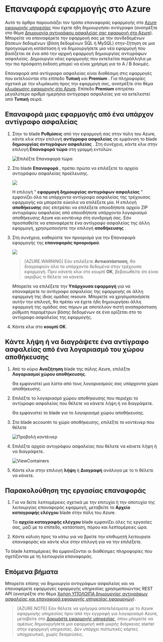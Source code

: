 <properties 
    pageTitle="Επαναφορά εφαρμογής στο Azure" 
    description="Μάθετε πώς μπορείτε να επαναφέρετε την εφαρμογή σας από ένα αντίγραφο ασφαλείας." 
    services="app-service" 
    documentationCenter="" 
    authors="cephalin" 
    manager="wpickett" 
    editor="jimbe"/>

<tags 
    ms.service="app-service" 
    ms.workload="na" 
    ms.tgt_pltfrm="na" 
    ms.devlang="na" 
    ms.topic="article" 
    ms.date="07/06/2016" 
    ms.author="cephalin"/>

# <a name="restore-an-app-in-azure"></a>Επαναφορά εφαρμογής στο Azure

Αυτό το άρθρο παρουσιάζει τον τρόπο επαναφοράς εφαρμογής στο [Azure εφαρμογής υπηρεσίας](../app-service/app-service-value-prop-what-is.md) που έχετε ήδη δημιουργήσει αντίγραφα (ανατρέξτε στο θέμα [Δημιουργία αντιγράφου ασφαλείας σας εφαρμογή στο Azure](web-sites-backup.md)). Μπορείτε να επαναφέρετε την εφαρμογή σας με την συνδεδεμένων βάσεων δεδομένων (βάση δεδομένων SQL ή MySQL) στην-ζήτηση σε μια προηγούμενη κατάσταση ή να δημιουργήσετε μια νέα εφαρμογή που βασίζεται σε ένα από την αρχική εφαρμογή δημιουργίας αντιγράφων ασφαλείας. Δημιουργία νέας εφαρμογής που εκτελείται παράλληλα με την πιο πρόσφατη έκδοση μπορεί να είναι χρήσιμη για το A / B δοκιμές.

Επαναφορά από αντίγραφα ασφαλείας είναι διαθέσιμη στις εφαρμογές που εκτελούνται στο επίπεδο **Τυπική** και **Premium** . Για πληροφορίες σχετικά με την κλιμάκωση προς την εφαρμογή σας, ανατρέξτε στο θέμα [κλιμάκωσης εφαρμογής στο Azure](web-sites-scale.md). Επίπεδο **Premium** επιτρέπει μεγαλύτερο αριθμό ημερήσια αντίγραφα ασφαλείας για να εκτελεστεί από **Τυπική** σειρά.

<a name="PreviousBackup"></a>
## <a name="restore-an-app-from-an-existing-backup"></a>Επαναφορά μιας εφαρμογής από ένα υπάρχον αντίγραφο ασφαλείας

1. Στην το blade **Ρυθμίσεις** από την εφαρμογή σας στην πύλη του Azure, κάντε κλικ στην επιλογή **αντίγραφα ασφαλείας** σε εμφάνιση το blade **δημιουργίας αντιγράφων ασφαλείας** . Στη συνέχεια, κάντε κλικ στην επιλογή **Επαναφορά τώρα** στη γραμμή εντολών. 
    
    ![Επιλέξτε Επαναφορά τώρα][ChooseRestoreNow]

3. Στο blade **Επαναφορά** , πρέπει πρώτα να επιλέξετε το αρχείο αντιγράφου ασφαλείας προέλευσης. 

    ![](./media/web-sites-restore/021ChooseSource.png)
    
    Η επιλογή " **εφαρμογή δημιουργίας αντιγράφων ασφαλείας** " εμφανίζει όλα τα υπάρχοντα αντίγραφα ασφαλείας της τρέχουσας εφαρμογής και μπορείτε εύκολα να επιλέξετε μία. 
    Η επιλογή **αποθήκευσης** σας επιτρέπει να επιλέξετε οποιοδήποτε αρχείο ZIP αντιγράφου ασφαλείας από οποιαδήποτε υπάρχοντα λογαριασμό αποθήκευσης Azure και κοντέινερ στη συνδρομή σας. 
    Εάν προσπαθείτε να επαναφέρετε ένα αντίγραφο ασφαλείας της άλλη εφαρμογή, χρησιμοποιήστε την επιλογή **αποθήκευσης** .

4. Στη συνέχεια, καθορίστε τον προορισμό για την Επαναφορά εφαρμογής της **επαναφοράς προορισμού**.

    ![](./media/web-sites-restore/022ChooseDestination.png)
    
    >[AZURE.WARNING] Εάν επιλέξετε **Αντικατάσταση**, θα διαγραφούν όλα τα υπάρχοντα δεδομένα στην τρέχουσα εφαρμογή. Πριν κάνετε κλικ στο κουμπί **OK**, βεβαιωθείτε ότι είναι ακριβώς τι θέλετε να κάνετε.
    
    Μπορείτε να επιλέξετε την **Υπάρχουσα εφαρμογή** για να επαναφέρετε το αντίγραφο ασφαλείας της εφαρμογής σε άλλη εφαρμογή της ίδιας ομάδας resoure. Μπορείτε να χρησιμοποιήσετε αυτήν την επιλογή, θα πρέπει να έχετε ήδη δημιουργήσει άλλη εφαρμογή της ομάδας σας πόρων με αποτελούν πιστή αναπαράσταση ρύθμιση παραμέτρων βάσης δεδομένων σε ένα ορίζεται στο το αντίγραφο ασφαλείας της εφαρμογής. 
    
5. Κάντε κλικ στο **κουμπί OK**.

<a name="StorageAccount"></a>
## <a name="download-or-delete-a-backup-from-a-storage-account"></a>Κάντε λήψη ή να διαγράψετε ένα αντίγραφο ασφαλείας από ένα λογαριασμό του χώρου αποθήκευσης
    
1. Από το κύριο **Αναζήτηση** blade της πύλης Azure, επιλέξτε **Λογαριασμοί χώρου αποθήκευσης**.
    
    Θα εμφανιστεί μια λίστα από τους λογαριασμούς σας υπάρχοντα χώρο αποθήκευσης. 
    
2. Επιλέξτε το λογαριασμό χώρου αποθήκευσης που περιέχει το αντίγραφο ασφαλείας που θέλετε να κάνετε λήψη ή να διαγράψετε.
    
    Θα εμφανιστεί το blade για το λογαριασμό χώρου αποθήκευσης.

3. Στο blade accountn το χώρο αποθήκευσης, επιλέξτε το κοντέινερ που θέλετε
    
    ![Προβολή κοντέινερ][ViewContainers]

4. Επιλέξτε αρχείο αντιγράφου ασφαλείας που θέλετε να κάνετε λήψη ή να διαγράψετε.

    ![ViewContainers](./media/web-sites-restore/03ViewFiles.png)

5. Κάντε κλικ στην επιλογή **λήψη** ή **Διαγραφή** ανάλογα με το τι θέλετε να κάνετε.  

<a name="OperationLogs"></a>
## <a name="monitor-a-restore-operation"></a>Παρακολούθηση της εργασίας επαναφοράς
    
1. Για να δείτε λεπτομέρειες σχετικά με την επιτυχία ή την αποτυχία της λειτουργίας επαναφοράς εφαρμογή, μεταβείτε το **Αρχείο καταγραφής ελέγχου** blade στην πύλη του Azure. 
    
    Τα **αρχεία καταγραφής ελέγχου** blade εμφανίζει όλες τις εργασίες σας, μαζί με το επίπεδο, κατάσταση, πόρου και λεπτομέρειες ώρα.
    
2. Κάντε κύλιση προς τα κάτω για να βρείτε την επιθυμητή λειτουργία επαναφοράς και κάντε κλικ στην επιλογή για να την επιλέξετε.

Το blade λεπτομέρειες θα εμφανίζονται οι διαθέσιμες πληροφορίες που σχετίζονται με τη λειτουργία επαναφοράς.
    
## <a name="next-steps"></a>Επόμενα βήματα

Μπορείτε επίσης να δημιουργία αντιγράφων ασφαλείας και να επαναφέρετε εφαρμογές εφαρμογής υπηρεσίας χρησιμοποιώντας REST API (ανατρέξτε στο θέμα [Χρήση ΥΠΌΛΟΙΠΑ δημιουργίας αντιγράφων ασφαλείας και επαναφορά εφαρμογής υπηρεσίας εφαρμογών](websites-csm-backup.md)).

>[AZURE.NOTE] Εάν θέλετε να γρήγορα αποτελέσματα με το Azure εφαρμογής υπηρεσίας πριν από την εγγραφή για λογαριασμό Azure, μεταβείτε στο [Δοκιμάστε εφαρμογής υπηρεσίας](http://go.microsoft.com/fwlink/?LinkId=523751), όπου μπορείτε να αμέσως δημιουργήσετε μια εφαρμογή web μικρής διάρκειας starter στην εφαρμογή υπηρεσίας. Δεν υπάρχει πιστωτικές κάρτες υποχρεωτικό, χωρίς δεσμεύσεις.


<!-- IMAGES -->
[ChooseRestoreNow]: ./media/web-sites-restore/02ChooseRestoreNow.png
[ViewContainers]: ./media/web-sites-restore/03ViewContainers.png
[StorageAccountFile]: ./media/web-sites-restore/02StorageAccountFile.png
[BrowseCloudStorage]: ./media/web-sites-restore/03BrowseCloudStorage.png
[StorageAccountFileSelected]: ./media/web-sites-restore/04StorageAccountFileSelected.png
[ChooseRestoreSettings]: ./media/web-sites-restore/05ChooseRestoreSettings.png
[ChooseDBServer]: ./media/web-sites-restore/06ChooseDBServer.png
[RestoreToNewSQLDB]: ./media/web-sites-restore/07RestoreToNewSQLDB.png
[NewSQLDBConfig]: ./media/web-sites-restore/08NewSQLDBConfig.png
[RestoredContosoWebSite]: ./media/web-sites-restore/09RestoredContosoWebSite.png
[DashboardOperationLogsLink]: ./media/web-sites-restore/10DashboardOperationLogsLink.png
[ManagementServicesOperationLogsList]: ./media/web-sites-restore/11ManagementServicesOperationLogsList.png
[DetailsButton]: ./media/web-sites-restore/12DetailsButton.png
[OperationDetails]: ./media/web-sites-restore/13OperationDetails.png
 
